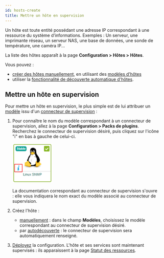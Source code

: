 ```yaml
---
id: hosts-create
title: Mettre un hôte en supervision
---
```


Un hôte est toute entité possédant une adresse IP correspondant à une ressource du système d’informations. Exemples : Un
serveur, une imprimante réseau, un serveur NAS, une base de données, une sonde de température, une caméra IP...

La liste des hôtes apparaît à la page **Configuration > Hôtes > Hôtes**.

Vous pouvez :
- [créer des hôtes manuellement](hosts.md), en utilisant des [modèles d'hôtes](hosts-templates.md)
- utiliser la [fonctionnalité de découverte automatique d'hôtes](../discovery/introduction.md).

## Mettre un hôte en supervision

Pour mettre un hôte en supervision, le plus simple est de lui attribuer un [modèle](hosts-templates.md) issu d'un [connecteur de supervision](../pluginpacks.md) : 

1. Pour connaître le nom du modèle correspondant à un connecteur de supervision, allez à la page **Configuration > Packs de plugins**. Recherchez le connecteur de supervision désiré, puis cliquez sur l'icône "i" en bas à gauche de celui-ci. 

    ![image](../../assets/configuration/pluginpacks/doc.png)

    La documentation correspondant au connecteur de supervision s'ouvre : elle vous indiquera le nom exact du modèle associé au connecteur de supervision.

2. Créez l'hôte :

    - [manuellement](hosts.md) : dans le champ **Modèles**, choisissez le modèle correspondant au connecteur de supervision désiré.
    - par [autodécouverte](../discovery/hosts-discovery.md) : le connecteur de supervision sera automatiquement renseigné.

3. [Déployez](../monitoring-servers/deploying-a-configuration.md) la configuration. L'hôte et ses services sont maintenant supervisés : ils apparaissent à la page [Statut des ressources](../../alerts-notifications/resources-status.md).